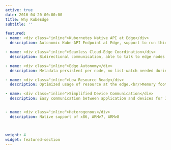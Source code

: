 ```yaml
---
active: true
date: 2016-04-20 00:00:00
title: Why KubeEdge
subtitle: ''

featured:
- name: <div class="inline">Kubernetes Native API at Edge</div>
  description: Autonomic Kube-API Endpoint at Edge, support to run third-party plugins and applications that depends on Kubernetes APIs on edge nodes.

- name: <div class="inline">Seamless Cloud-Edge Coordination</div>
  description: Bidirectional communication, able to talk to edge nodes located in private subnet. <br />Support both metadata and data.

- name: <div class="inline">Edge Autonomy</div>
  description: Metadata persistent per node, no list-watch needed during node recovery, get ready faster. <br />Autonomous operation of edge even during disconnection from cloud.

- name: <div class="inline">Low Resource Ready</div>
  description: Optimized usage of resource at the edge.<br/>Memory footprint down to ~70MB.

- name: <div class="inline">Simplified Device Communication</div>
  description: Easy communication between application and devices for IOT and Industrial Internet.


- name: <div class="inline">Heterogenous</div>
  description: Native support of x86, ARMv7, ARMv8



weight: 4
widget: featured-section
---
```

